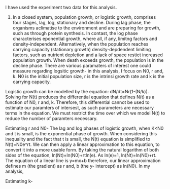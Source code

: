 I have used the experiment two data for this analysis. 

1. In a closed system, population growth, or logistic growth, comprises four stages, lag, log, stationary and decline. During lag phase, the organisms aclimatise to the environment and are preparing for growth, such as through protein synthesis. In contast, the log phase characterises eponential growth, where all, if any, limitng factors and density-independent. Alternatively, when the population reaches carrying capacity (stationary growth) density-depdendent limiting factors, such as nutrient depletion and a lack of space restict increased population growth. When death exceeds growth, the population is in the decline phase. There are various paramaters of interest one could measure regarding logsitic growth- in this analysis, I focus on N0, r and, k. N0 is the initial population size, r is the intrinsi growth rate and k is the carrying capacity. 

 Logistic growth can be modelled by the equation: dN/dt=Nr(1-(N/k)). Solving for N(t) produces the differential equation that defines N(t) 
 as a function of N0, r and, k. Therefore, this differential cannot be used to estimate our paramters of intersest, as such parameters are 
 necessary terms in the equation. We must restrict the time over which we model N(t) to reduce the number of paramters necessary. 

 Estimating r and N0-
 The lag and log phases of logistic growth, when K<N0 and t is small, is the exponential phase of growth. When considering this inequality 
 and the fact that t is small, the N(t) equation is simplified to N(t)=N0e^rt. We can then apply a linear approximation to this equation, 
 to convert it into a more usable form. By taking the natural logarithm of both sides of the equation, ln(Nt)=ln(N0)+rtln(e). As ln(e)=1, 
 ln(Nt)=ln(N0)+rt. The equation of a linear line is y=mx+b therefore, our linear approximation defines m (the gradient) as r and, b (the y- 
 intercept) as ln(N0). In my analysis,  

 Estimating k-
